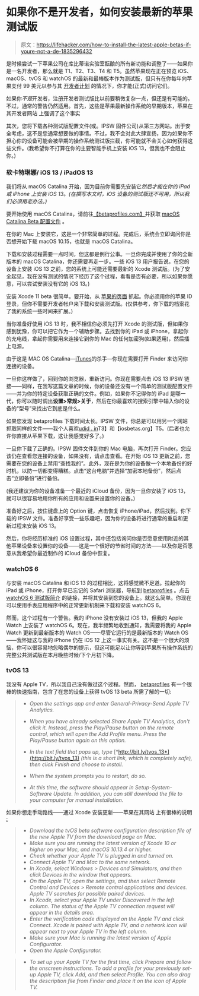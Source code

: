 # 如果你不是开发者，如何安装最新的苹果测试版

> 原文：<https://lifehacker.com/how-to-install-the-latest-apple-betas-if-youre-not-a-de-1835296432>



是时候尝试一下苹果公司在库比蒂诺实验室酝酿的所有新功能和调整了——如果你是一名开发者，那么就是 T1、T2、T3、T4 和 T5。虽然苹果现在正在预览 iOS、macOS、tvOS 和 watchOS 的最新和最棒版本作为测试版，但只有在你每年向苹果支付 99 美元以参与其 [开发者计划](https://developer.apple.com/programs/) 的情况下，你才能(正式)访问它们。



如果你*不是*开发者，注册开发者测试版比以前要稍微复杂一点，但还是有可能的。不过，通常的警告仍然适用。首先，这些是苹果最新操作系统的早期版本，苹果在其开发者网站
上强调了这个事实

其次，您将下载各种测试版配置文件(或。IPSW 固件公司)从第三方网站。出于安全考虑，这不是您通常想要做的事情。不过，我不会对此大肆宣扬，因为如果你不担心你的设备可能会被早期的操作系统测试版拦截，你可能就不会关心如何获得这些文件。(我希望你不打算在你的主要智能手机上安装 iOS 13，但我也不会阻止你。)

### 软卡特琳娜/ iOS 13 / iPadOS 13

我们将从 macOS Catalina 开始，因为目前你需要先安装它*然后才能在你的 iPad 或 iPhone 上安装 iOS 13。(在撰写本文时，iOS 设备的测试版还不可用，所以我们必须用老办法。)*

要开始使用 macOS Catalina，请前往[【betaprofiles.com】](https://betaprofiles.com/)并获取 [macOS Catalina Beta 配置文件](https://betaprofiles.com/macOSCatalinaDeveloperBeta.dmg) 。

在你的 Mac 上安装它，这是一个非常简单的过程。完成后，系统会立即询问你是否想开始下载 macOS 10.15，也就是 macOS Catalina。

下载和安装过程需要一点时间，但这都是例行公事。一旦你完成并使用了你的全新版本的 macOS Catalina，你还需要再走一步。一些 iOS 13 用户报告说，在您的设备上安装 iOS 13 之前，您的系统上可能还需要最新的 Xcode 测试版。(为了安全起见，我在没有测试的情况下经历了这个过程，看看是否有必要，所以如果你愿意，可以尝试安装没有它的 iOS 13。)

安装 Xcode 11 beta 很简单。要开始，从 [苹果的页面](https://developer.apple.com/support/beta-software/) 抓起。你必须用你的苹果 ID 登录，但你不需要开发者帐户来下载和安装测试版。(仅供参考，你下载的档案花了我的系统一些时间来扩展。)

当你准备好使用 iOS 13 时，我不相信你必须先打开 Xcode 的测试版，但如果你感到犹豫，你可以把它作为一个辅助步骤。去找到你的 iPad 或 iPhone，拿起你的充电线，拿起你需要用来连接它到你的 Mac 的任何加密狗(如果适用)，然后插上电源。

由于这是 MAC OS Catalina—[iTunes](https://lifehacker.com/what-to-do-with-your-gift-cards-now-that-apple-killed-i-1835236446)的杀手—你现在需要打开 Finder 来访问你连接的设备。

一旦你这样做了，回到你的浏览器，重新访问。你现在需要点击 iOS 13 IPSW 链接——同样，在我写这篇文章的时候，你的设备还没有一个简单的测试版配置文件——并为你的特定设备获取正确的文件。例如，如果你不记得你的 iPad 是哪一代，你可以随时调出**设置>常规>关于**，然后在你最喜欢的搜索引擎中输入你的设备的“型号”来找出它到底是什么。

如果您发现 betaprofiles 下载时间太长。IPSW 文件，你总是可以用另一个网站抓取同样的文件——我个人喜欢[udid . in](https://www.udid.in/)T3】和【iosbetas.org】T5。(后者也允许你直接从苹果下载，这让我感觉好多了。)

一旦你下载了正确的。IPSW 固件文件到你的 Mac 电脑，再次打开 Finder。您应该仍在查看您连接的设备，如果没有，请点击查看。在开始 iOS 13 更新之前，您需要在您的设备上禁用“查找我的”。此外，现在是为你的设备做一个本地备份的好时机，以防一切都变得糟糕。点击“这台电脑”并选择“加密本地备份”，然后点击“立即备份”进行备份。

(我还建议为你的设备准备一个最近的 iCloud 备份，因为一旦你安装了 iOS 13，就可以很容易地用你所有的应用和设置来设置你的设备。)

准备好之后，按住键盘上的 Option 键，点击恢复 iPhone/iPad，然后找到。你下载的 IPSW 文件。准备好享受一些乐趣吧，因为你的设备将进行通常的重启和更新过程来安装 iOS 13。

然后，你将经历标准的 iOS 设置过程，其中还包括询问你是否愿意使用附近的其他苹果设备来设置你的设备——这是一个很好的节省时间的方法——以及你是否愿意从我希望你最近制作的 iCloud 备份中恢复。

### watchOS 6

与安装 macOS Catalina 和 iOS 13 的过程相比，这将感觉微不足道。拉起你的 iPad 或 iPhone，打开你早已忘记的 Safari 浏览器，导航到 [betaprofiles](https://betaprofiles.com/) 。点击 [watchOS 6 测试版简介](https://betaprofiles.com/watchos6) 的链接，并将其安装到您的设备上。就这么简单。你现在可以使用手表应用程序中的正常更新机制来下载和安装 watchOS 6。

然而，这个过程有一个警告。我的 iPhone 没有安装过 iOS 13，但我的 Apple Watch 上安装了 watchOS 6。现在，我半频繁地收到通知，我需要将我的 Apple Watch 更新到最新版本的 Watch OS——尽管它运行的是最新版本的 Watch OS——我怀疑这与我的 iPhone 仍在 iOS 12 上这一事实有关。这不是一个很大的烦恼，你可以很容易地忽略偶尔的提示，但这可能足以让你等到苹果所有操作系统的完整公共测试版在本月晚些时候/下个月初下降。

### tvOS 13

我没有 Apple TV，所以我自己没有做过这个过程。然而， [betaprofiles](https://betaprofiles.com/) 有一个很棒的快速指南，包含了在您的设备上获得 tvOS 13 beta 所需了解的一切:

> *   *Open the settings app and enter General-Privacy-Send Apple TV Analytics.*
> *   *When you have already selected Share Apple TV Analytics, don't click it. Instead, press the Play/Pause button on the remote control, which will open the Add Profile menu. Press the Play/Pause button again on this option.*
> *   *In the text field that pops up, type* [*http://bit.ly/tvos_13*](http://bit.ly/tvos_13) *(this is a short link, which is completely safe), then click Finish and choose to install.*
> *   *When the system prompts you to restart, do so.*
>     
> *   *At this time, the software should appear in Setup-System-Software Update. In addition, you can still download the file to your computer for manual installation.*

如果你想走手动路线——通过 Xcode 安装更新——苹果在其网站 上有很棒的说明 [:](https://developer.apple.com/support/beta-software/install-beta/)

> *   *Download the tvOS beta software configuration description file of the new Apple TV from the download page on Mac.*
> *   *Make sure you are running the latest version of Xcode 10 or higher on your Mac, and macOS 10.13.4 or higher.*
> *   *Check whether your Apple TV is plugged in and turned on.*
> *   *Connect Apple TV and Mac to the same network.*
> *   *In Xcode, select Windows > Devices and Simulators, and then click Devices in the window that appears.*
> *   *On the Apple TV, open the settings, and then select Remote Control and Devices > Remote control applications and devices. Apple TV searches for possible paired devices.*
> *   *In Xcode, select your Apple TV under Discovered in the left column. The status of the Apple TV connection request will appear in the details area.*
> *   *Enter the verification code displayed on the Apple TV and click Connect. Xcode is paired with Apple TV, and a network icon will appear next to your Apple TV in the left column.*
> *   *Make sure your Mac is running the latest version of Apple Configurator.*
> *   *Open the Apple Configurator.*

> *   *To set up your Apple TV for the first time, click Prepare and follow the onscreen instructions. To add a profile for your previously set-up Apple TV, click Add, and then select Profile. You can also drag the description file from Finder and place it on the icon of Apple TV.*